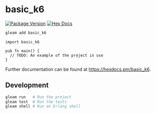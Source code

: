 # basic_k6

[![Package Version](https://img.shields.io/hexpm/v/basic_k6)](https://hex.pm/packages/basic_k6)
[![Hex Docs](https://img.shields.io/badge/hex-docs-ffaff3)](https://hexdocs.pm/basic_k6/)

```sh
gleam add basic_k6
```
```gleam
import basic_k6

pub fn main() {
  // TODO: An example of the project in use
}
```

Further documentation can be found at <https://hexdocs.pm/basic_k6>.

## Development

```sh
gleam run   # Run the project
gleam test  # Run the tests
gleam shell # Run an Erlang shell
```
